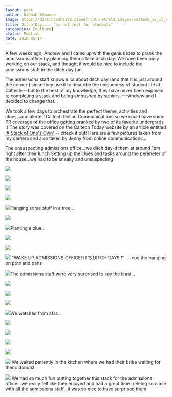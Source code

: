 ```yaml
---
layout: post
author: Dannah Almasco
image: https://d24slhcvzhzz82.cloudfront.net/old_images/caltech_as_it_happens/6a0105349b8251970b0133eda154f0970b.jpg
title: Ditch Day.... "is not just for students"
categories: [culture]
status: Publish
date: 2010-05-14
---
```


A few weeks ago, Andrew and I came up with the genius idea to prank the admissions office by planning them a fake ditch day. We have been busy working on our stack, and thought it would be nice to include the admissions staff in the ditch day fun.

The admissions staff knows a lot about ditch day (and that it is just around the corner!) since they use it to describe the uniqueness of student life at Caltech---but to the best of my knowledge, they have never been exposed to completing a stack and being ambushed by seniors. ---Andrew and I decided to change that...

We took a few days to orchestrate the perfect theme, activities and clues...and alerted Caltech Online Communications so we could have some PR coverage of the office getting pranked by two of its favorite undergrads :)
The story was covered on the Caltech Today website by an article entitled ['A Stack of One's Own'](https://today.caltech.edu/today/story-display.tcl?story_id=44502) -- check it out!
Here are a few pictures taken from my camera and also taken by Jenny from online communications...

The unsuspecting admissions office...we ditch day-d them at around 1pm right after their lunch
Setting up the clues and tasks around the perimeter of the house...we had to be sneaky and unsuspecting

![](https://d24slhcvzhzz82.cloudfront.net/old_images/caltech_as_it_happens/6a0105349b8251970b0133eda18982970b.jpg)

![](https://d24slhcvzhzz82.cloudfront.net/old_images/caltech_as_it_happens/6a0105349b8251970b0133eda1981d970b.jpg)

![](https://d24slhcvzhzz82.cloudfront.net/old_images/caltech_as_it_happens/6a0105349b8251970b0133eda1a3c4970b.jpg)

![](https://d24slhcvzhzz82.cloudfront.net/old_images/caltech_as_it_happens/6a0105349b8251970b013480d4b54d970c.jpg)

![](https://d24slhcvzhzz82.cloudfront.net/old_images/caltech_as_it_happens/6a0105349b8251970b013480d4c3b5970c.jpg)Hanging some stuff in a tree...


![](https://d24slhcvzhzz82.cloudfront.net/old_images/caltech_as_it_happens/6a0105349b8251970b0133eda1d383970b.jpg)

![](https://d24slhcvzhzz82.cloudfront.net/old_images/caltech_as_it_happens/6a0105349b8251970b0133eda1db03970b.jpg)Planting a clue...


![](https://d24slhcvzhzz82.cloudfront.net/old_images/caltech_as_it_happens/6a0105349b8251970b0133eda20180970b.jpg)

![](https://d24slhcvzhzz82.cloudfront.net/old_images/caltech_as_it_happens/6a0105349b8251970b013480d50660970c.jpg)

![](https://d24slhcvzhzz82.cloudfront.net/old_images/caltech_as_it_happens/6a0105349b8251970b013480d63271970c.jpg) "WAKE UP ADMISSIONS OFFICE! IT'S DITCH DAY!!!!" ---cue the banging on pots and pans

![](https://d24slhcvzhzz82.cloudfront.net/old_images/caltech_as_it_happens/6a0105349b8251970b0133eda22f7b970b.jpg)The admissions staff were very surprised to say the least...


![](https://d24slhcvzhzz82.cloudfront.net/old_images/caltech_as_it_happens/6a0105349b8251970b013480d54898970c.jpg)

![](https://d24slhcvzhzz82.cloudfront.net/old_images/caltech_as_it_happens/6a0105349b8251970b0133eda27a8a970b.jpg)

![](https://d24slhcvzhzz82.cloudfront.net/old_images/caltech_as_it_happens/6a0105349b8251970b0133eda2809c970b.jpg)

![](https://d24slhcvzhzz82.cloudfront.net/old_images/caltech_as_it_happens/6a0105349b8251970b013480d565d5970c.jpg)We watched from afar...


![](https://d24slhcvzhzz82.cloudfront.net/old_images/caltech_as_it_happens/6a0105349b8251970b0133eda2d433970b.jpg) 

![](https://d24slhcvzhzz82.cloudfront.net/old_images/caltech_as_it_happens/6a0105349b8251970b0133eda2ea1c970b.jpg)

![](https://d24slhcvzhzz82.cloudfront.net/old_images/caltech_as_it_happens/6a0105349b8251970b013480d5d342970c.jpg)

![](https://d24slhcvzhzz82.cloudfront.net/old_images/caltech_as_it_happens/6a0105349b8251970b0133eda32e88970b.jpg)

![](https://d24slhcvzhzz82.cloudfront.net/old_images/caltech_as_it_happens/6a0105349b8251970b013480d6145d970c.jpg) We waited patiently in the kitchen where we had their bribe waiting for them: donuts!

![](https://d24slhcvzhzz82.cloudfront.net/old_images/caltech_as_it_happens/6a0105349b8251970b0133eda357f0970b.jpg) We had so much fun putting together this stack for the admissions office...we really felt like they enjoyed and had a great time :) Being so close with all the admissions staff...it was so nice to have surprised them.

